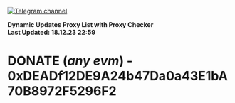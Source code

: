 [![Telegram channel](https://img.shields.io/endpoint?url=https://runkit.io/damiankrawczyk/telegram-badge/branches/master?url=https://t.me/n4z4v0d)](https://t.me/n4z4v0d) 

**Dynamic Updates Proxy List with Proxy Checker**  
**Last Updated: 18.12.23 22:59**

# DONATE (_any evm_) - 0xDEADf12DE9A24b47Da0a43E1bA70B8972F5296F2
